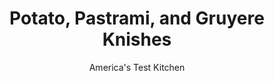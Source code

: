 ---
layout: ../../layouts/MarkdownPostLayout.astro
title: Potato, Pastrami, and Gruyere Knishes
author: America's Test Kitchen
pubDate: 2023-03-15
description: "Portable, flaky, and satisfying, these stuffed pastries have been a popular street food in New York for 100 years."
image_url: https://res.cloudinary.com/hksqkdlah/image/upload/ar_1:1,c_fill,dpr_2.0,f_auto,fl_lossy.progressive.strip_profile,g_faces:auto,q_auto:low,w_344/SFS_PotatoPastramiKnish-ipad-10-2_mlpygr
tags: ["Desserts or Baked Goods","Eastern European & German","Cheese","Potatoes","Cookbook Collection"]
calories: 
protein: 
carbohydrates: 
fats: 
fiber: 
ingredients: ["2 1/4 pounds, russet potatoes, peeled and cut into 1-inch pieces","1 teaspoon, table salt, divided plus extra for boiling","1/2 teaspoon, black pepper","4 ounces, Gruyere cheese, shredded (1 cup)","4 ounces, sliced deli pastrami, chopped","2 tablespoons, yellow mustard","1 teaspoon crushed, caraway seeds","1/2 teaspoon, dried dill","1 tablespoon, olive oil","3 , onions, chopped fine","2 cups, all-purpose flour","1 1/2 teaspoons, baking powder","3/4 cup, olive oil","1/2 cup, water","2 , large eggs, 1 egg beaten with 1 tablespoon water","1 teaspoon, salt"]
serves: 
time: "2¾ hours, plus 1 hour resting"
instructions: ["FOR THE FILLING: Combine potatoes and 1 tablespoon salt in Dutch oven and cover with water by 1 inch. Bring to boil over high heat. Reduce heat to medium and cook until potatoes are tender, 20 to 25 minutes. Drain potatoes and return to pot. Cook over low heat until potatoes are thoroughly dry, about 1 minute. Mash potatoes with potato masher until very few lumps remain. Transfer to large bowl and stir in Gruyere, pastrami, mustard, caraway seeds, dill, and ½ teaspoon pepper.","Meanwhile, heat oil in 12-inch nonstick skillet over medium-high heat until shimmering. Add onions and ½ teaspoon salt and cook, stirring occasionally, until well browned, about 10 minutes. Transfer to bowl with mashed potatoes and stir to combine. Let filling cool completely. (Filling can be made up to 24 hours in advance, covered, and refrigerated.)","FOR THE DOUGH: Whisk flour and baking powder together in large bowl. Whisk 6 tablespoons oil, water, 1 egg, and salt together in separate bowl. Add wet ingredients to dry ingredients and stir with rubber spatula until dough forms. Transfer dough to floured counter and knead until smooth, about 1 minute. Wrap in plastic wrap and let rest on counter for 1 hour or refrigerate for up to 4 hours (let dough come to room temperature before rolling).","Adjust oven rack to middle position and heat oven to 350 degrees. Line rimmed baking sheet with parchment paper and brush parchment with 2 tablespoons oil. Divide dough in half and form each half into 4-inch square on well-floured counter. Working with 1 square at a time (keep remaining dough covered with plastic), roll dough into 16-inch square. Lightly brush dough with 2 tablespoons oil, leaving 1-inch border at farthest edge.","Form half of filling into 1-inch log along near edge of dough, leaving 1-inch border on sides. Brush far edge of dough with water. Roll dough around filling and seal edge. Trim knish log on each end so log measures 16 inches long. Cut log into 8 (2-inch) pieces. Stand each knish on end and press to 1-inch thickness. Space evenly apart on prepared sheet. Repeat with remaining dough, remaining 2 tablespoons oil, and remaining filling.","Brush tops and sides of knishes with egg-water mixture and bake until golden brown, 35 to 40 minutes, rotating sheet halfway through baking. Transfer knishes to wire rack and let cool for 15 minutes. Serve.","TO MAKE AHEAD: Knishes can be made through step 5 and frozen for up to 1 month. If baking from frozen, increase baking time to 50 to 55 minutes."]
nutrition: undefined
notes: "A well-floured counter is essential to rolling this dough thin. To reheat baked knishes, place them in a 350-degree oven for 10 to 15 minutes."
---